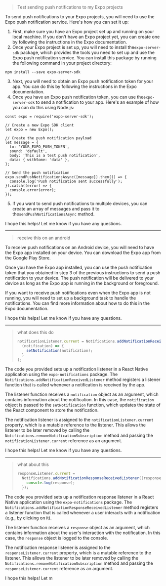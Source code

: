 > Test sending push notifications to my Expo projects

To send push notifications to your Expo projects, you will need to use the Expo push notification service. Here's how you can set it up:

1. First, make sure you have an Expo project set up and running on your local machine. If you don't have an Expo project yet, you can create one by following the instructions in the Expo documentation.
2. Once your Expo project is set up, you will need to install the`expo-server-sdk` package, which provides the tools you need to set up and use the Expo push notification service. You can install this package by running the following command in your project directory:

```
npm install --save expo-server-sdk

```

3. Next, you will need to obtain an Expo push notification token for your app. You can do this by following the instructions in the Expo documentation.
4. Once you have an Expo push notification token, you can use the`expo-server-sdk` to send a notification to your app. Here's an example of how you can do this using Node.js:

```
const expo = require('expo-server-sdk');

// Create a new Expo SDK client
let expo = new Expo();

// Create the push notification payload
let message = {
  to: 'YOUR_EXPO_PUSH_TOKEN',
  sound: 'default',
  body: 'This is a test push notification',
  data: { withSome: 'data' },
};

// Send the push notification
expo.sendPushNotificationsAsync([message]).then(() => {
  console.log('Push notification sent successfully');
}).catch((error) => {
  console.error(error);
});

```

5. If you want to send push notifications to multiple devices, you can create an array of messages and pass it to the`sendPushNotificationsAsync` method.

I hope this helps! Let me know if you have any questions.

---

> receive this on an android

To receive push notifications on an Android device, you will need to have the Expo app installed on your device. You can download the Expo app from the Google Play Store.

Once you have the Expo app installed, you can use the push notification token that you obtained in step 3 of the previous instructions to send a push notification to your device. The push notification will be delivered to your device as long as the Expo app is running in the background or foreground.

If you want to receive push notifications even when the Expo app is not running, you will need to set up a background task to handle the notifications. You can find more information about how to do this in the Expo documentation.

I hope this helps! Let me know if you have any questions.

---

> what does this do
>
> ```js
> notificationListener.current = Notifications.addNotificationReceivedListener(
>   (notification) => {
>     setNotification(notification);
>   }
> );
> ```

The code you provided sets up a notification listener in a React Native application using the `expo-notifications` package. The `Notifications.addNotificationReceivedListener` method registers a listener function that is called whenever a notification is received by the app.

The listener function receives a `notification` object as an argument, which contains information about the notification. In this case, the `notification` object is passed to the `setNotification` function, which updates the state of the React component to store the notification.

The notification listener is assigned to the `notificationListener.current` property, which is a mutable reference to the listener. This allows the listener to be later removed by calling the `Notifications.removeNotificationSubscription` method and passing the `notificationListener.current` reference as an argument.

I hope this helps! Let me know if you have any questions.

---

> what about this
>
> ```js
> responseListener.current =
>   Notifications.addNotificationResponseReceivedListener((response) => {
>     console.log(response);
>   });
> ```

The code you provided sets up a notification response listener in a React Native application using the `expo-notifications` package. The `Notifications.addNotificationResponseReceivedListener` method registers a listener function that is called whenever a user interacts with a notification (e.g., by clicking on it).

The listener function receives a `response` object as an argument, which contains information about the user's interaction with the notification. In this case, the `response` object is logged to the console.

The notification response listener is assigned to the `responseListener.current` property, which is a mutable reference to the listener. This allows the listener to be later removed by calling the `Notifications.removeNotificationSubscription` method and passing the `responseListener.current` reference as an argument.

I hope this helps! Let m
